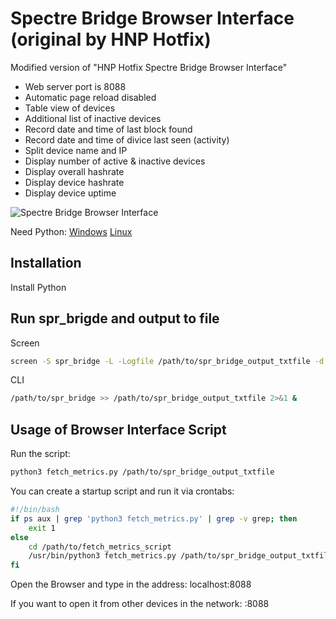 # Spectre Bridge Browser Interface (original by HNP Hotfix)

Modified version of "HNP Hotfix Spectre Bridge Browser Interface"
- Web server port is 8088
- Automatic page reload disabled
- Table view of devices
- Additional list of inactive devices
- Record date and time of last block found
- Record date and time of divice last seen (activity)
- Split device name and IP
- Display number of active & inactive devices
- Display overall hashrate
- Display device hashrate
- Display device uptime

![Spectre Bridge Browser Interface](https://github.com/user-attachments/assets/62e0ed06-96a9-474e-8e52-3772d977003b)

Need Python:
[Windows](https://www.python.org/downloads/windows/)
[Linux](https://www.python.org/downloads/source/)


## Installation
Install Python

## Run spr_brigde and output to file
Screen
```bash
screen -S spr_bridge -L -Logfile /path/to/spr_bridge_output_txtfile -d -m /path/to/spr_bridge
```

CLI
```bash
/path/to/spr_bridge >> /path/to/spr_bridge_output_txtfile 2>&1 &
```

## Usage of Browser Interface Script
Run the script:
```bash
python3 fetch_metrics.py /path/to/spr_bridge_output_txtfile
```


You can create a startup script and run it via crontabs:
```bash
#!/bin/bash
if ps aux | grep 'python3 fetch_metrics.py' | grep -v grep; then
    exit 1
else
    cd /path/to/fetch_metrics_script
    /usr/bin/python3 fetch_metrics.py /path/to/spr_bridge_output_txtfile
fi
```

Open the Browser and type in the address: localhost:8088

If you want to open it from other devices in the network: <IP>:8088

